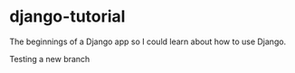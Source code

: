 # django-tutorial

The beginnings of a Django app so I could learn about how to use Django.

Testing a new branch
